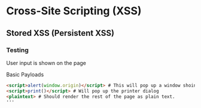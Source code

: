# Cross-Site Scripting (XSS)

## Stored XSS (Persistent XSS)

### Testing
User input is shown on the page

Basic Payloads

```html
<script>alert(window.origin)</script> # This will pop up a window shoing the source URL for the popup window(iframes)
<script>print()</script> # Will pop up the printer dialog
<plaintext> # Should render the rest of the page as plain text.
'''


